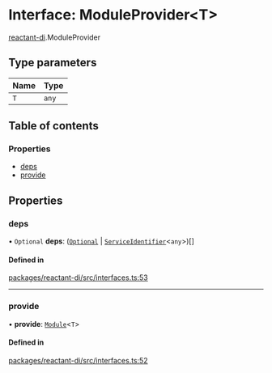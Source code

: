 # Interface: ModuleProvider<T\>

[reactant-di](../modules/reactant_di.md).ModuleProvider

## Type parameters

| Name | Type |
| :------ | :------ |
| `T` | `any` |

## Table of contents

### Properties

- [deps](reactant_di.ModuleProvider.md#deps)
- [provide](reactant_di.ModuleProvider.md#provide)

## Properties

### deps

• `Optional` **deps**: ([`Optional`](../classes/reactant_di.Optional.md) \| [`ServiceIdentifier`](../modules/reactant_di.md#serviceidentifier)<`any`\>)[]

#### Defined in

[packages/reactant-di/src/interfaces.ts:53](https://github.com/unadlib/reactant/blob/f66dad8a/packages/reactant-di/src/interfaces.ts#L53)

___

### provide

• **provide**: [`Module`](reactant_di.Module.md)<`T`\>

#### Defined in

[packages/reactant-di/src/interfaces.ts:52](https://github.com/unadlib/reactant/blob/f66dad8a/packages/reactant-di/src/interfaces.ts#L52)

